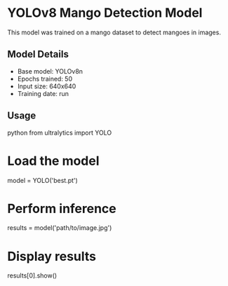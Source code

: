 # YOLOv8 Mango Detection Model

This model was trained on a mango dataset to detect mangoes in images.

## Model Details
- Base model: YOLOv8n
- Epochs trained: 50
- Input size: 640x640
- Training date: run

## Usage
python
from ultralytics import YOLO

# Load the model
model = YOLO('best.pt')

# Perform inference
results = model('path/to/image.jpg')

# Display results
results[0].show()

